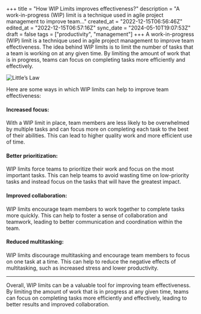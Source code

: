 +++
title = "How WIP Limits improves effectiveness?"
description = "A work-in-progress (WIP) limit is a technique used in agile project management to improve team..."
created_at = "2022-12-15T06:56:46Z"
edited_at = "2022-12-15T06:57:16Z"
sync_date = "2024-05-10T19:07:53Z"
draft = false
tags = ["productivity", "management"]
+++
A work-in-progress (WIP) limit is a technique used in agile project management to improve team effectiveness. The idea behind WIP limits is to limit the number of tasks that a team is working on at any given time. By limiting the amount of work that is in progress, teams can focus on completing tasks more efficiently and effectively.

![Little’s Law](https://miro.medium.com/max/1400/1*b0mC2X7tySi79jCb8Z50jQ.webp)

Here are some ways in which WIP limits can help to improve team effectiveness:

#### Increased focus:

With a WIP limit in place, team members are less likely to be overwhelmed by multiple tasks and can focus more on completing each task to the best of their abilities. This can lead to higher quality work and more efficient use of time.

#### Better prioritization:

WIP limits force teams to prioritize their work and focus on the most important tasks. This can help teams to avoid wasting time on low-priority tasks and instead focus on the tasks that will have the greatest impact.

#### Improved collaboration:

WIP limits encourage team members to work together to complete tasks more quickly. This can help to foster a sense of collaboration and teamwork, leading to better communication and coordination within the team.

#### Reduced multitasking:

WIP limits discourage multitasking and encourage team members to focus on one task at a time. This can help to reduce the negative effects of multitasking, such as increased stress and lower productivity.

---

Overall, WIP limits can be a valuable tool for improving team effectiveness. By limiting the amount of work that is in progress at any given time, teams can focus on completing tasks more efficiently and effectively, leading to better results and improved collaboration.